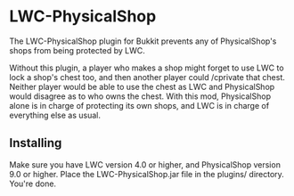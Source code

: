 LWC-PhysicalShop
================

The LWC-PhysicalShop plugin for Bukkit prevents any of PhysicalShop's
shops from being protected by LWC.

Without this plugin, a player who makes a shop might forget to use LWC
to lock a shop's chest too, and then another player could /cprivate
that chest. Neither player would be able to use the chest as LWC and
PhysicalShop would disagree as to who owns the chest. With this mod,
PhysicalShop alone is in charge of protecting its own shops, and LWC
is in charge of everything else as usual.

Installing
----------

Make sure you have LWC version 4.0 or higher, and PhysicalShop version
9.0 or higher. Place the LWC-PhysicalShop.jar file in the plugins/
directory. You're done.
